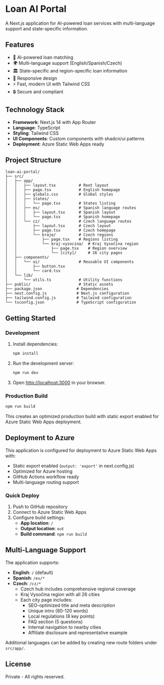 # Loan AI Portal

A Next.js application for AI-powered loan services with multi-language support and state-specific information.

## Features

- 🤖 AI-powered loan matching
- 🌍 Multi-language support (English/Spanish/Czech)
- 🏛️ State-specific and region-specific loan information
- 📱 Responsive design
- ⚡ Fast, modern UI with Tailwind CSS
- 🔒 Secure and compliant

## Technology Stack

- **Framework**: Next.js 14 with App Router
- **Language**: TypeScript
- **Styling**: Tailwind CSS
- **UI Components**: Custom components with shadcn/ui patterns
- **Deployment**: Azure Static Web Apps ready

## Project Structure

```
loan-ai-portal/
├── src/
│   ├── app/
│   │   ├── layout.tsx          # Root layout
│   │   ├── page.tsx            # English homepage
│   │   ├── globals.css         # Global styles
│   │   ├── states/
│   │   │   └── page.tsx        # States listing
│   │   ├── es/                 # Spanish language routes
│   │   │   ├── layout.tsx      # Spanish layout
│   │   │   └── page.tsx        # Spanish homepage
│   │   └── cz/                 # Czech language routes
│   │       ├── layout.tsx      # Czech layout
│   │       ├── page.tsx        # Czech homepage
│   │       └── kraje/          # Czech regions
│   │           ├── page.tsx    # Regions listing
│   │           └── kraj-vysocina/  # Kraj Vysočina region
│   │               ├── page.tsx    # Region overview
│   │               └── [city]/     # 26 city pages
│   ├── components/
│   │   └── ui/                 # Reusable UI components
│   │       ├── button.tsx
│   │       └── card.tsx
│   └── lib/
│       └── utils.ts            # Utility functions
├── public/                     # Static assets
├── package.json               # Dependencies
├── next.config.js             # Next.js configuration
├── tailwind.config.js         # Tailwind configuration
└── tsconfig.json              # TypeScript configuration
```

## Getting Started

### Development

1. Install dependencies:
   ```bash
   npm install
   ```

2. Run the development server:
   ```bash
   npm run dev
   ```

3. Open [http://localhost:3000](http://localhost:3000) in your browser.

### Production Build

```bash
npm run build
```

This creates an optimized production build with static export enabled for Azure Static Web Apps deployment.

## Deployment to Azure

This application is configured for deployment to Azure Static Web Apps with:

- Static export enabled (`output: 'export'` in next.config.js)
- Optimized for Azure hosting
- GitHub Actions workflow ready
- Multi-language routing support

### Quick Deploy

1. Push to GitHub repository
2. Connect to Azure Static Web Apps
3. Configure build settings:
   - **App location**: `/`
   - **Output location**: `out`
   - **Build command**: `npm run build`

## Multi-Language Support

The application supports:
- **English**: `/` (default)
- **Spanish**: `/es/*`
- **Czech**: `/cz/*`
  - Czech hub includes comprehensive regional coverage
  - Kraj Vysočina region with all 26 cities
  - Each city page includes:
    - SEO-optimized title and meta description
    - Unique intro (80-120 words)
    - Local regulations (8 key points)
    - FAQ section (5 questions)
    - Internal navigation to nearby cities
    - Affiliate disclosure and representative example

Additional languages can be added by creating new route folders under `src/app/`.

## License

Private - All rights reserved.